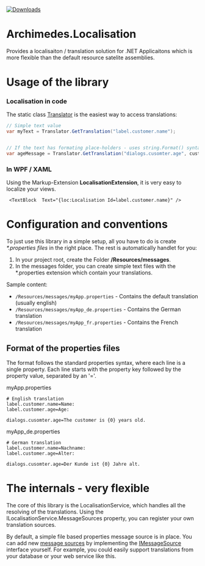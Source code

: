 [![Downloads](https://img.shields.io/badge/download-nuget-blue.svg)](https://www.nuget.org/packages/archimedes.localisation)


# Archimedes.Localisation
Provides a localisaiton / translation solution for .NET Applicaitons which is more flexible than the default resource satelite assemblies.


# Usage of the library

### Localisation in code

The static class [Translator](https://github.com/ElderByte-/Archimedes.Localisation/blob/master/Archimedes.Localisation/Translator.cs) is the easiest way to access translations:

```csharp
// Simple text value
var myText = Translator.GetTranslation("label.customer.name");


// If the text has formating place-holders - uses string.Format() syntax
var ageMessage = Translator.GetTranslation("dialogs.cusomter.age", customer.Age);
```

### In WPF / XAML
Using the Markup-Extension **LocalisationExtension**, it is very easy to localize your views.
```xaml
 <TextBlock  Text="{loc:Localisation Id=label.customer.name}" />
```


# Configuration and conventions

To just use this library in a simple setup, all you have to do is create  _*.properties files_  in the right place. The rest is automatically handlet for you:

1. In your project root, create the Folder **/Resources/messages**. 
2. In the messages folder, you can create simple text files with the *.properties extension which contain your translations.

Sample content: 
* `/Resources/messages/myApp.properties`       - Contains the default translation (usually english)
* `/Resources/messages/myApp_de.properties`    - Contains the German translation
* `/Resources/messages/myApp_fr.properties`    - Contains the French translation


## Format of the properties files

The format follows the standard properties syntax, where each line is a single property. 
Each line starts with the property key followed by the property value, separated by an '='.

myApp.properties
```properties
# English translation
label.customer.name=Name:
label.customer.age=Age:

dialogs.cusomter.age=The customer is {0} years old.
```

myApp_de.properties
```properties
# German translation
label.customer.name=Nachname:
label.customer.age=Alter:

dialogs.cusomter.age=Der Kunde ist {0} Jahre alt.
```


# The internals - very flexible

The core of this library is the LocalisationService, which handles all the resolving of the translations. Using the ILocalisationService.MessageSources property, you can register your own translation sources.

By default, a simple file based properties message source is in place. You can add new [message sources](https://github.com/ElderByte-/Archimedes.Localisation/tree/master/Archimedes.Localisation/MessageSources) by implementing the [IMessageSource](https://github.com/ElderByte-/Archimedes.Localisation/blob/master/Archimedes.Localisation/MessageSources/IMessageSource.cs) interface yourself. For example, you could easily support translations from your database or your web service like this.
